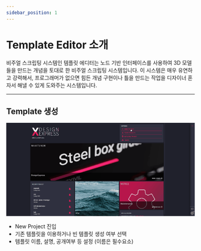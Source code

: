 ```yaml
---
sidebar_position: 1
---
```


# Template Editor 소개

비주얼 스크립팅 시스템인 템플릿 에디터는 노드 기반 인터페이스를 사용하여 3D 모델들을 만드는 개념을 토대로 한 비주얼 스크립팅 시스템입니다. 이 시스템은 매우 유연하고 강력해서, 프로그래머가 없으면 힘든 개념 구현이나 틀을 만드는 작업을 디자이너 혼자서 해낼 수 있게 도와주는 시스템입니다. 

---

## Template 생성

![first](/img/template/create-720.GIF)

* New Project 진입
* 기존 템플릿을 이용하거나 빈 템플릿 생성 여부 선택
* 템플릿 이름, 설명, 공개여부 등 설정 (이름은 필수요소)
